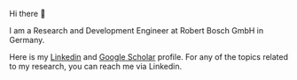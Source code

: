 Hi there 👋

I am a Research and Development Engineer at Robert Bosch GmbH in Germany.

Here is my [Linkedin](https://de.linkedin.com/in/nareshgnayak) and [Google Scholar](https://scholar.google.com/citations?user=8OEVYXUAAAAJ&hl=en&oi=ao) profile.
For any of the topics related to my research, you can reach me via Linkedin.

<!--
**nayakned/nayakned** is a ✨ _special_ ✨ repository because its `README.md` (this file) appears on your GitHub profile.

Here are some ideas to get you started:

- 🔭 I’m currently working on ...
- 🌱 I’m currently learning ...
- 👯 I’m looking to collaborate on ...
- 🤔 I’m looking for help with ...
- 💬 Ask me about ...
- 📫 How to reach me: ...
- 😄 Pronouns: ...
- ⚡ Fun fact: ...
-->
